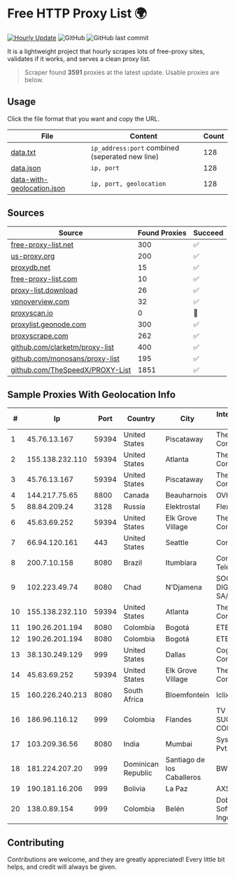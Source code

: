
# Free HTTP Proxy List 🌍

[![Hourly Update](https://github.com/mertguvencli/http-proxy-list/actions/workflows/main.yml/badge.svg?branch=main)](https://github.com/mertguvencli/http-proxy-list/actions/workflows/main.yml)
![GitHub](https://img.shields.io/github/license/mertguvencli/http-proxy-list)
![GitHub last commit](https://img.shields.io/github/last-commit/mertguvencli/http-proxy-list)

It is a lightweight project that hourly scrapes lots of free-proxy sites, validates if it works, and serves a clean proxy list.


> Scraper found **3591** proxies at the latest update. Usable proxies are below.

## Usage

Click the file format that you want and copy the URL.


|File|Content|Count|
|----|-------|-----|
|[data.txt](https://raw.githubusercontent.com/mertguvencli/http-proxy-list/main/proxy-list/data.txt)|`ip_address:port` combined (seperated new line)|128|
|[data.json](https://raw.githubusercontent.com/mertguvencli/http-proxy-list/main/proxy-list/data.json)|`ip, port`|128|
|[data-with-geolocation.json](https://raw.githubusercontent.com/mertguvencli/http-proxy-list/main/proxy-list/data-with-geolocation.json)|`ip, port, geolocation`|128|

## Sources

|Source|Found Proxies|Succeed|
|------|-------------|-------|
|[free-proxy-list.net](https://free-proxy-list.net)|300|✅|
|[us-proxy.org](https://www.us-proxy.org)|200|✅|
|[proxydb.net](http://proxydb.net)|15|✅|
|[free-proxy-list.com](https://free-proxy-list.com/?page=&port=&type%5B%5D=http&type%5B%5D=https&up_time=0&search=Search)|10|✅|
|[proxy-list.download](https://www.proxy-list.download/HTTP)|26|✅|
|[vpnoverview.com](https://vpnoverview.com/privacy/anonymous-browsing/free-proxy-servers)|32|✅|
|[proxyscan.io](https://www.proxyscan.io)|0|🚫|
|[proxylist.geonode.com](https://proxylist.geonode.com/api/proxy-list?limit=300&page=1&sort_by=lastChecked&sort_type=desc&protocols=http,https)|300|✅|
|[proxyscrape.com](https://api.proxyscrape.com/v2/?request=displayproxies&protocol=http&timeout=10000&country=all&ssl=all&anonymity=all)|262|✅|
|[github.com/clarketm/proxy-list](https://raw.githubusercontent.com/clarketm/proxy-list/master/proxy-list-raw.txt)|400|✅|
|[github.com/monosans/proxy-list](https://raw.githubusercontent.com/monosans/proxy-list/main/proxies/http.txt)|195|✅|
|[github.com/TheSpeedX/PROXY-List](https://raw.githubusercontent.com/TheSpeedX/PROXY-List/master/http.txt)|1851|✅|


## Sample Proxies With Geolocation Info

|#|Ip|Port|Country|City|Internet Service Provider|
|-|--|----|-------|----|-------------------------|
|1|45.76.13.167|59394|United States|Piscataway|The Constant Company|
|2|155.138.232.110|59394|United States|Atlanta|The Constant Company|
|3|45.76.13.167|59394|United States|Piscataway|The Constant Company|
|4|144.217.75.65|8800|Canada|Beauharnois|OVH SAS|
|5|88.84.209.24|3128|Russia|Elektrostal|Flex Ltd.|
|6|45.63.69.252|59394|United States|Elk Grove Village|The Constant Company|
|7|66.94.120.161|443|United States|Seattle|Contabo Inc.|
|8|200.7.10.158|8080|Brazil|Itumbiara|Conexao Telematica LTDA|
|9|102.223.49.74|8080|Chad|N'Djamena|SOCIETE DIGITAL COM SA/AG|
|10|155.138.232.110|59394|United States|Atlanta|The Constant Company|
|11|190.26.201.194|8080|Colombia|Bogotá|ETB - Colombia|
|12|190.26.201.194|8080|Colombia|Bogotá|ETB - Colombia|
|13|38.130.249.129|999|United States|Dallas|Cogent Communications|
|14|45.63.69.252|59394|United States|Elk Grove Village|The Constant Company|
|15|160.226.240.213|8080|South Africa|Bloemfontein|Iclix (PTY) Ltd|
|16|186.96.116.12|999|Colombia|Flandes|TV AZTECA SUCURSAL COLOMBIA|
|17|103.209.36.56|8080|India|Mumbai|Syscon Infoway Pvt. Ltd.|
|18|181.224.207.20|999|Dominican Republic|Santiago de los Caballeros|BW TELECOM|
|19|190.181.16.206|999|Bolivia|La Paz|AXS Bolivia S. A.|
|20|138.0.89.154|999|Colombia|Belén|Dobleclick Software E Ingeneria|



## Contributing

Contributions are welcome, and they are greatly appreciated! Every
little bit helps, and credit will always be given.

